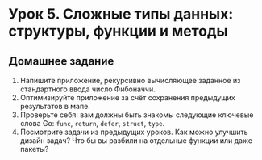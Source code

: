 # Урок 5. Сложные типы данных: структуры, функции и методы

## Домашнее задание

1. Напишите приложение, рекурсивно вычисляющее заданное из стандартного ввода число Фибоначчи.
2. Оптимизируйте приложение за счёт сохранения предыдущих результатов в мапе.
3. Проверьте себя: вам должны быть знакомы следующие ключевые слова Go: `func`, `return`, `defer`, `struct`, `type`.
4. Посмотрите задачи из предыдущих уроков. Как можно улучшить дизайн задач? Что бы вы разбили на отдельные функции или даже пакеты?
